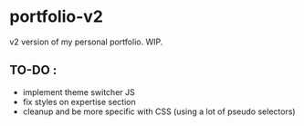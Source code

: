 # portfolio-v2
v2 version of my personal portfolio. WIP. 



  ## TO-DO : 
   * implement theme switcher JS  
   * fix styles on expertise section 
   * cleanup and be more specific with CSS (using a lot of pseudo selectors) 
